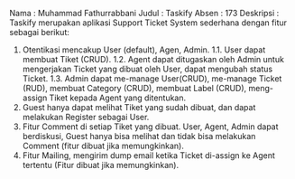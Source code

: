 Nama : Muhammad Fathurrabbani
Judul : Taskify
Absen : 173
Deskripsi : Taskify merupakan aplikasi Support Ticket System sederhana dengan fitur sebagai berikut:

1. Otentikasi mencakup User (default), Agen, Admin.
   1.1. User dapat membuat Tiket (CRUD).
   1.2. Agent dapat ditugaskan oleh Admin untuk mengerjakan Ticket yang dibuat oleh User, dapat mengubah status Ticket.
   1.3. Admin dapat me-manage User(CRUD), me-manage Ticket (RUD), membuat Category (CRUD), membuat Label (CRUD), meng-assign Tiket kepada Agent yang ditentukan.
2. Guest hanya dapat melihat Tiket yang sudah dibuat, dan dapat melakukan Register sebagai User.
3. Fitur Comment di setiap Tiket yang dibuat. User, Agent, Admin dapat berdiskusi, Guest hanya bisa melihat dan tidak bisa melakukan Comment (fitur dibuat jika memungkinkan).
4. Fitur Mailing, mengirim dump email ketika Ticket di-assign ke Agent tertentu (Fitur dibuat jika memungkinkan).
